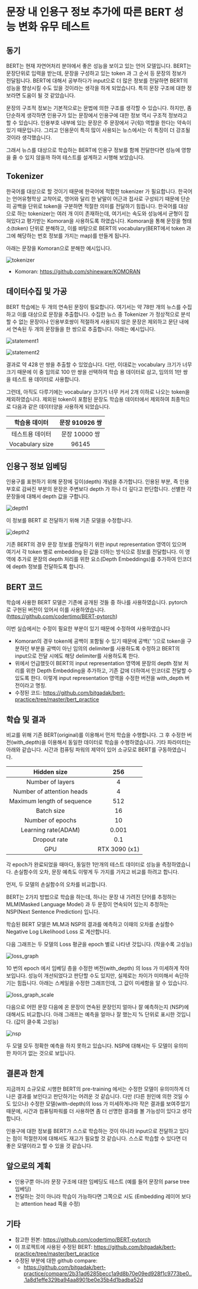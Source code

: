 
# 문장 내 인용구 정보 추가에 따른 BERT 성능 변화 유무 테스트

## 동기

BERT는 현재 자연어처리 분야에서 좋은 성능을 보이고 있는 언어 모델입니다. BERT는 문장단위로 입력을 받는데, 문장을 구성하고 있는 token 과 그 순서 등 문장의 정보가 전달됩니다. BERT에 대해서 공부하다가 input으로 더 많은 정보를 전달하면 BERT의 성능을 향상시킬 수도 있을 것이라는 생각을 하게 되었습니다. 특히 문장 구조에 대한 정보라면 도움이 될 것 같았습니다.

문장의 구조적 정보는 기본적으로는 문법에 의한 구조를 생각할 수 있습니다. 하지만, 좀 단순하게 생각하면 인용구가 있는 문장에서 인용구에 대한 정보 역시 구조적 정보라고 할 수 있습니다. 인용부호 내부에 있는 문장은 주 문장에서 구(句) 역할을 한다는 약속이 있기 때문입니다. 그리고 인용문이 특히 많이 사용되는 뉴스에서는 이 특징이 더 강조될 것이라 생각했습니다.

그래서 뉴스를 대상으로 학습하는 BERT에 인용구 정보를 함께 전달한다면 성능에 영향을 줄 수 있지 않을까 하여 테스트를 설계하고 시행해 보았습니다.

## Tokenizer

한국어를 대상으로 할 것이기 때문에 한국어에 적합한 tokenizer 가 필요합니다. 한국어는 언어유형학상 교착어로, 영어와 달리 한 낱말이 어근과 접사로 구성되기 때문에 단순히 공백을 단위로 token을 구분하면 적절한 의미를 전달하기 힘듭니다. 한국어를 대상으로 하는 tokenizer는 여러 개 이미 존재하는데, 여기서는 속도와 성능에서 균형이 잡혀있다고 평가받는 Komoran을 사용하도록 하였습니다. Komoran을 통해 문장을 형태소(token) 단위로 분해하고, 이를 바탕으로 BERT의 vocabulary(BERT에서 token 과 그에 해당하는 번호 정보를 가지는 map)를 만들게 됩니다.

아래는 문장을 Komoran으로 분해한 예시입니다.

![tokenizer](./img/tokenizer.png)

- Komoran: https://github.com/shineware/KOMORAN

## 데이터수집 및 가공

BERT 학습에는 두 개의 연속된 문장이 필요합니다. 여기서는 약 78만 개의 뉴스를 수집하고 이를 대상으로 문장을 추출합니다. 수집한 뉴스 중 Tokenizer 가 정상적으로 분석할 수 없는 문장이나 인용부호쌍이 적절하게 사용되지 않은 문장은 제외하고 문단 내에서 연속된 두 개의 문장들을 한 쌍으로 추출합니다. 아래는 예시입니다.

![statement1](./img/statement1.png)

![statement2](./img/statement2.png)

결과로 약 428 만 쌍을 추출할 수 있었습니다. 다만, 이대로는 vocabulary 크기가 너무 크기 때문에 이 중 임의로 100 만 쌍을 선택하여 학습 용 데이터로 삼고, 임의의 1만 쌍을 테스트 용 데이터로 사용합니다.

그런데, 아직도 다루기에는 vocabulary 크기가 너무 커서 2개 이하로 나오는 token을 제외하였습니다. 제외된 token이 포함된 문장도 학습용 데이터에서 제외하여 최종적으로 다음과 같은 데이터양을 사용하게 되었습니다.

| 학습용 데이터 | 문장 910926 쌍 |
|:---:|:---:|
| 테스트용 데이터 | 문장 10000 쌍 |
| Vocabulary size | 96145 |

## 인용구 정보 임베딩

인용구를 표현하기 위해 문장에 깊이(depth) 개념을 추가합니다. 인용된 부분, 즉 인용 부호로 감싸진 부분의 문장은 주변보다 depth 가 하나 더 깊다고 판단합니다. 선별한 각 문장들에 대해서 depth 값을 구합니다.

![depth1](./img/depth1.png)

이 정보를 BERT 로 전달하기 위해 기존 모델을 수정합니다.

![depth2](./img/depth2.png)
 
기존 BERT의 경우 문장 정보를 전달하기 위한 input representation 영역이 있으며 여기서 각 token 별로 embedding 된 값을 더하는 방식으로 정보를 전달합니다. 이 영역에 추가로 문장의 depth 처리를 위한 요소(Depth Embeddings)를 추가하여 인코더에 depth 정보를 전달하도록 합니다.

## BERT 코드

학습에 사용한 BERT 모델은 기존에 공개된 것들 중 하나를 사용하였습니다. pytorch 로 구현된 버전이 있어서 이를 사용하였습니다. (https://github.com/codertimo/BERT-pytorch)

이번 실습에서는 수정이 필요한 부분이 있기 때문에 수정하여 사용하였습니다

- Komoran의 경우 token에 공백이 포함될 수 있기 때문에 공백(' ')으로 token을 구분하던 부분을 공백이 아닌 임의의 delimiter를 사용하도록 수정하고 BERT의 input으로 전달 시에도 해당 delimiter를 사용하도록 한다.
- 위에서 언급했듯이 BERT의 input representation 영역에 문장의 depth 정보 처리를 위한 Depth Embedding을 추가하고, 기존 값에 더하여서 인코더로 전달할 수 있도록 한다. 이렇게 input representation 영역을 수정한 버전을 with_depth 버전이라고 명칭.
- 수정된 코드: https://github.com/bitgadak/bert-practice/tree/master/bert_practice

## 학습 및 결과

비교를 위해 기존 BERT(original)를 이용해서 먼저 학습을 수행합니다. 그 후 수정한 버전(with_depth)을 이용해서 동일한 데이터로 학습을 수행하였습니다. 기타 파라미터는 아래와 같습니다. 시간과 컴퓨팅 파워의 제약이 있어 소규모로 BERT를 구동하였습니다.

| Hidden size | 256 |
|:---:|:---:|
| Number of layers | 4 |
| Number of attention heads | 4 |
| Maximum length of sequence | 512 |
| Batch size | 16 |
| Number of epochs | 10 |
| Learning rate(ADAM) | 0.001 |
| Dropout rate | 0.1 |
| GPU | RTX 3090 (x1) |

각 epoch가 완료되었을 때마다, 동일한 1만개의 테스트 데이터로 성능을 측정하였습니다. 손실함수의 오차, 문장 예측도 이렇게 두 가지를 가지고 비교를 하려고 합니다.

먼저, 두 모델의 손실함수의 오차를 비교합니다.

BERT는 2가지 방법으로 학습을 하는데, 하나는 문장 내 가려진 단어를 추정하는 MLM(Masked Language Model) 과 두 문장이 연속되어 있는지 추정하는 NSP(Next Sentence Prediction) 입니다. 

학습된 BERT 모델은 MLM과 NSP의 결과를 예측하고 이때의 오차를 손실함수 Negative Log Likelihood Loss 로 계산합니다.

다음 그래프는 두 모델의 Loss 평균을 epoch 별로 나타낸 것입니다. (작을수록 고성능)

![loss_graph](img/loss_graph.png)

10 번의 epoch 에서 임베딩 층을 수정한 버전(with_depth) 의 loss 가 미세하게 작아보입니다. 성능이 개선되었다고 판단할 수도 있지만, 실제로는 차이가 미미해서 속단하기는 힘듭니다. 아래는 스케일을 수정한 그래프인데, 그 값이 미세함을 알 수 있습니다.

![loss_graph_scale](img/loss_graph_scale.png)

다음으로 어떤 문장 다음에 온 문장이 연속된 문장인지 얼마나 잘 예측하는지 (NSP)에 대해서도 비교합니다. 아래 그래프는 예측을 얼마나 잘 했는지 % 단위로 표시한 것입니다. (값이 클수록 고성능)

![nsp](img/nsp.png)

두 모델 모두 정확한 예측을 하지 못하고 있습니다. NSP에 대해서는 두 모델이 유의미한 차이가 없는 것으로 보입니다.

## 결론과 한계

지금까지 소규모로 시행한 BERT의 pre-training 에서는 수정한 모델이 유의미하게 더 나은 결과를 보인다고 판단하기는 어려운 것 같습니다. 다만 (다른 원인에 의한 것일 수도 있으나) 수정한 모델(with-depth)의 loss 가 미세하게나마 작은 결과를 보여주었기 때문에, 시간과 컴퓨팅파워를 더 사용하면 좀 더 선명한 결과를 볼 가능성이 있다고 생각합니다.

인용구에 대한 정보를 BERT가 스스로 학습하는 것이 아니라 input으로 전달하고 있다는 점이 적절한지에 대해서도 재고가 필요할 것 같습니다. 스스로 학습할 수 있다면 더 좋은 모델이라고 할 수 있을 것 같습니다.

## 앞으로의 계획

- 인용구뿐 아니라 문장 구조에 대한 임베딩도 테스트 (예를 들어 문장의 parse tree 임베딩)
- 전달하는 것이 아니라 학습이 가능하다면 그쪽으로 시도 (Embedding 레이어 보다는 attention head 쪽을 수정)

## 기타
- 참고한 원본: https://github.com/codertimo/BERT-pytorch
- 이 프로젝트에 사용된 수정된 BERT: https://github.com/bitgadak/bert-practice/tree/master/bert_practice
- 수정된 부분에 대한 github compare:
  + https://github.com/bitgadak/bert-practice/compare/2b31ad6285becc1a9d8b70e09ed928f1c9773be0...1a8d1effe329ba94aa8901be0e35b4d1badba52d
